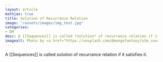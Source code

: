 ```yaml
---
layout: article
mathjax: true
title: Solution of Recurrance Relation
image: "/assets/images/img_test.jpg"
categories:
- DM
desc: A [[Sequences]] is called *solution* of recurrance relation if it satisfies it. 
imagealt: Photo by <a href="https://unsplash.com/@mangofantasy?utm_source=unsplash&utm_medium=referral&utm_content=creditCopyText">Tim Johnson</a> on <a href="https://unsplash.com/s/photos/logic?utm_source=unsplash&utm_medium=referral&utm_content=creditCopyText">Unsplash</a>
---
```

A [[Sequences]] is called *solution* of recurrance relation if it satisfies it.